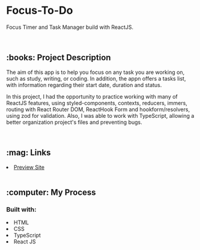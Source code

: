 # Focus-To-Do

<p>Focus Timer and Task Manager build with ReactJS.</p>
<br/>
<h2>:books: Project Description</h2>
<p>The aim of this app is to help you focus on any task you are working on, such as study, writing, or coding. In addition, the appn offers a tasks list, with information regarding their start date, duration and status.</p>

<p>In this project, I had the opportunity to practice working with many of ReactJS features, using styled-components, contexts, reducers, immers, routing with React Router DOM, ReactHook Form and hookform/resolvers, using zod for validation. Also, I was able to work with TypeScript, allowing a better organization project's files and preventing bugs.</p>

</p>
<p dir="auto"> </p>
<br/>
<h2>:mag: Links</h2>
<li><a href="https://maricastroc-focus-to-do.netlify.app/" target="_blank">Preview Site</a></li>
<br/>
<h2>:computer: My Process</h2>
<h3>Built with:</h3>
<li>HTML</li>
<li>CSS</li>
<li>TypeScript</li>
<li>React JS
